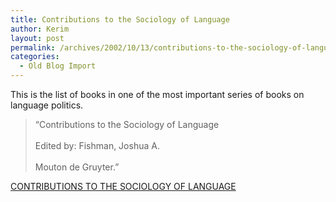 ```yaml
---
title: Contributions to the Sociology of Language
author: Kerim
layout: post
permalink: /archives/2002/10/13/contributions-to-the-sociology-of-language/
categories:
  - Old Blog Import
---
```

This is the list of books in one of the most important series of books on language politics.


>   &#8220;Contributions to the Sociology of Language<br /> <br /> Edited by: Fishman, Joshua A.<br /> <br /> Mouton de Gruyter.&#8221;


<a href="http://www.degruyter.de/reihen/29864.html" onclick="_gaq.push(['_trackEvent', 'outbound-article', 'http://www.degruyter.de/reihen/29864.html', 'CONTRIBUTIONS TO THE SOCIOLOGY OF LANGUAGE']);" >CONTRIBUTIONS TO THE SOCIOLOGY OF LANGUAGE</a>

